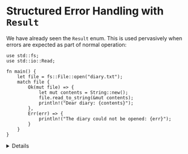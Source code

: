 # Structured Error Handling with `Result`

We have already seen the `Result` enum. This is used pervasively when errors are
expected as part of normal operation:

```rust,editable
use std::fs;
use std::io::Read;

fn main() {
    let file = fs::File::open("diary.txt");
    match file {
        Ok(mut file) => {
            let mut contents = String::new();
            file.read_to_string(&mut contents);
            println!("Dear diary: {contents}");
        },
        Err(err) => {
            println!("The diary could not be opened: {err}");
        }
    }
}
```

<details>

- As with `Option`, the successful value sits inside of `Result`, forcing the developer to
  explicitly extract it. This encourages error checking. In the case where an error should never happen,
  `unwrap()` or `expect()` can be called, and this is a signal of the developer intent too.
- `Result` documentation is a recommended read. Not during the course, but it is worth mentioning.
  It contains a lot of convenience methods and functions that help functional-style programming.

</details>
